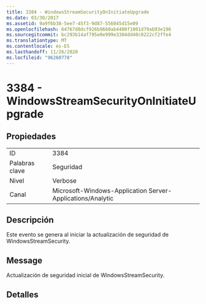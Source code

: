 ```yaml
---
title: 3384 - WindowsStreamSecurityOnInitiateUpgrade
ms.date: 03/30/2017
ms.assetid: 9a9f6b38-5ee7-45f3-9d87-556045d15e09
ms.openlocfilehash: 64767d8dcf926b9660ab4400f1001d79ab93e196
ms.sourcegitcommit: bc293b14af795e0e999e3304dd40c0222cf2ffe4
ms.translationtype: MT
ms.contentlocale: es-ES
ms.lasthandoff: 11/26/2020
ms.locfileid: "96260778"
---
```

# <a name="3384---windowsstreamsecurityoninitiateupgrade"></a>3384 - WindowsStreamSecurityOnInitiateUpgrade

## <a name="properties"></a>Propiedades  
  
|||  
|-|-|  
|ID|3384|  
|Palabras clave|Seguridad|  
|Nivel|Verbose|  
|Canal|Microsoft-Windows-Application Server-Applications/Analytic|  
  
## <a name="description"></a>Descripción  

 Este evento se genera al iniciar la actualización de seguridad de WindowsStreamSecurity.  
  
## <a name="message"></a>Message  

 Actualización de seguridad inicial de WindowsStreamSecurity.  
  
## <a name="details"></a>Detalles
